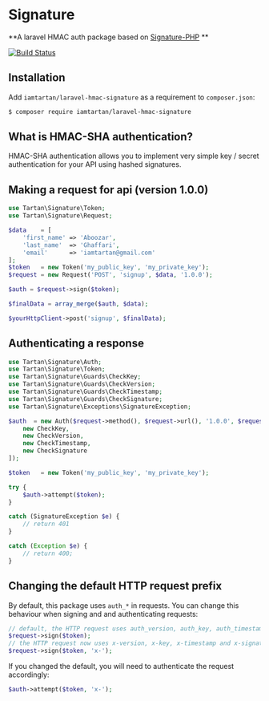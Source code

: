 # Signature

**A laravel HMAC auth package based on [Signature-PHP](https://github.com/philipbrown/signature-php) **

[![Build Status](https://travis-ci.org/iamtartan/laravel-hmac-signature.png?branch=master)](https://travis-ci.org/iamtartan/laravel-hmac-signature)

## Installation
Add `iamtartan/laravel-hmac-signature` as a requirement to `composer.json`:
```bash
$ composer require iamtartan/laravel-hmac-signature
```

## What is HMAC-SHA authentication?
HMAC-SHA authentication allows you to implement very simple key / secret authentication for your API using hashed signatures.

## Making a request for api (version **1.0.0**)
```php
use Tartan\Signature\Token;
use Tartan\Signature\Request;

$data    = [
    'first_name' => 'Aboozar', 
    'last_name'  => 'Ghaffari',
    'email'      => 'iamtartan@gmail.com' 
];
$token   = new Token('my_public_key', 'my_private_key');
$request = new Request('POST', 'signup', $data, '1.0.0');

$auth = $request->sign($token);

$finalData = array_merge($auth, $data);

$yourHttpClient->post('signup', $finalData);

```

## Authenticating a response
```php
use Tartan\Signature\Auth;
use Tartan\Signature\Token;
use Tartan\Signature\Guards\CheckKey;
use Tartan\Signature\Guards\CheckVersion;
use Tartan\Signature\Guards\CheckTimestamp;
use Tartan\Signature\Guards\CheckSignature;
use Tartan\Signature\Exceptions\SignatureException;

$auth  = new Auth($request->method(), $request->url(), '1.0.0', $request->all(), [
	new CheckKey,
	new CheckVersion,
	new CheckTimestamp,
	new CheckSignature
]);

$token   = new Token('my_public_key', 'my_private_key');

try {
    $auth->attempt($token);
}

catch (SignatureException $e) {
    // return 401
}

catch (Exception $e) {
    // return 400;
}
```

## Changing the default HTTP request prefix
By default, this package uses `auth_*` in requests. You can change this behaviour when signing and and authenticating requests:
```php
// default, the HTTP request uses auth_version, auth_key, auth_timestamp and auth_signature
$request->sign($token);
// the HTTP request now uses x-version, x-key, x-timestamp and x-signature
$request->sign($token, 'x-');
```

If you changed the default, you will need to authenticate the request accordingly:
```php
$auth->attempt($token, 'x-');
```
